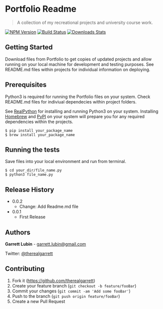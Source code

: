 # Portfolio Readme
>A collection of my recreational projects and university course work.

[![NPM Version][npm-image]][npm-url]
[![Build Status][travis-image]][travis-url]
[![Downloads Stats][npm-downloads]][npm-url]

## Getting Started

Download files from Portfolio to get copies of updated projects and allow running on your 
local machine for development and testing purposes. See README.md files within projects for individual information 
on deploying.

## Prerequisites

Python3 is required for running the Portfolio files on your system.
Check README.md files for indiviual dependecies within project folders.

See [RealPython](https://realpython.com/installing-python/) for installing and running Python3 on your system. 
Installing [Homebrew](https://brew.sh) and [PyPI](https://pypi.org/project/pypi-install/) on your system will prepare you for any required dependencies within the projects.
```
$ pip install your_package_name
$ brew install your_package_name
```

## Running the tests
Save files into your local environment and run from terminal.
```
$ cd your_dir/file_name.py
$ python3 file_name.py
```

## Release History
* 0.0.2 
  * Change: Add Readme.md file
* 0.0.1
  * First Release 


## Authors
**Garrett Lubin** - garrett.lubin@gmail.com

Twitter: [@therealgarrett](https://twitter.com/tharealgarrett) 


## Contributing

1. Fork it (https://github.com/therealgarrett)
2. Create your feature branch (`git checkout -b feature/fooBar`)
3. Commit your changes (`git commit -am 'Add some fooBar'`)
4. Push to the branch (`git push origin feature/fooBar`)
5. Create a new Pull Request

<!-- Markdown link & img dfn's -->
[npm-image]: https://img.shields.io/npm/v/datadog-metrics.svg?style=flat-square
[npm-url]: https://npmjs.org/package/datadog-metrics
[npm-downloads]: https://img.shields.io/npm/dm/datadog-metrics.svg?style=flat-square
[travis-image]: https://img.shields.io/travis/dbader/node-datadog-metrics/master.svg?style=flat-square
[travis-url]: https://travis-ci.org/dbader/node-datadog-metrics
[wiki]: https://github.com/yourname/yourproject/wiki
